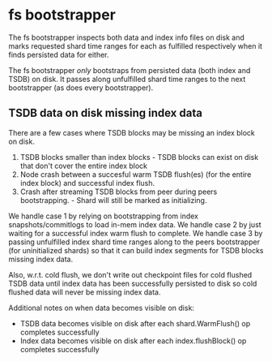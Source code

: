 # fs bootstrapper

The fs bootstrapper inspects both data and index info files on disk and marks requested shard time ranges
for each as fulfilled respectively when it finds persisted data for either.

The fs bootstrapper *only* bootstraps from persisted data (both index and TSDB) on disk. It passes along unfulfilled
shard time ranges to the next bootstrapper (as does every bootstrapper).

## TSDB data on disk missing index data

There are a few cases where TSDB blocks may be missing an index block on disk.
  1. TSDB blocks smaller than index blocks
    - TSDB blocks can exist on disk that don't cover the entire index block
  2. Node crash between a succesful warm TSDB flush(es) (for the entire index block)
     and successful index flush.
  3. Crash after streaming TSDB blocks from peer during peers bootstrapping.
    - Shard will still be marked as initializing.

We handle case 1 by relying on bootstrapping from index snapshots/commitlogs to load in-mem index data.
We handle case 2 by just waiting for a successful index warm flush to complete.
We handle case 3 by passing unfulfilled index shard time ranges along to the peers bootstrapper (for uninitialized shards) so that it can build index segments for TSDB blocks missing index data.

Also, w.r.t. cold flush, we don't write out checkpoint files for cold flushed TSDB data until
index data has been successfully persisted to disk so cold flushed data will never be missing index data.

Additional notes on when data becomes visible on disk:
  - TSDB data becomes visible on disk after each shard.WarmFlush() op completes successfully
  - Index data becomes visible on disk after each index.flushBlock() op completes successfully
